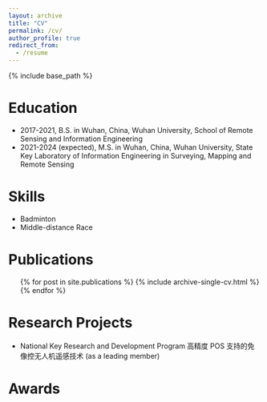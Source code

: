 ```yaml
---
layout: archive
title: "CV"
permalink: /cv/
author_profile: true
redirect_from:
  - /resume
---
```


{% include base_path %}

Education
======
* 2017-2021, B.S. in Wuhan, China, Wuhan University, School of Remote Sensing and Information Engineering
* 2021-2024 (expected), M.S. in Wuhan, China, Wuhan University, State Key Laboratory of Information Engineering in Surveying, Mapping and Remote Sensing

  
Skills
======
* Badminton
* Middle-distance Race

Publications
======
  <ul>{% for post in site.publications %}
    {% include archive-single-cv.html %}
  {% endfor %}</ul>

Research Projects
======
<!---->
* National Key Research and Development Program  高精度 POS 支持的免像控无人机遥感技术 (as a leading member)

Awards
======

<!--
Talks
======
  <ul>{% for post in site.talks %}
    {% include archive-single-talk-cv.html %}
  {% endfor %}</ul>
  
Teaching
======
  <ul>{% for post in site.teaching %}
    {% include archive-single-cv.html %}
  {% endfor %}</ul>
  
Service and leadership
======
* Currently signed in to 43 different slack teams
-->

